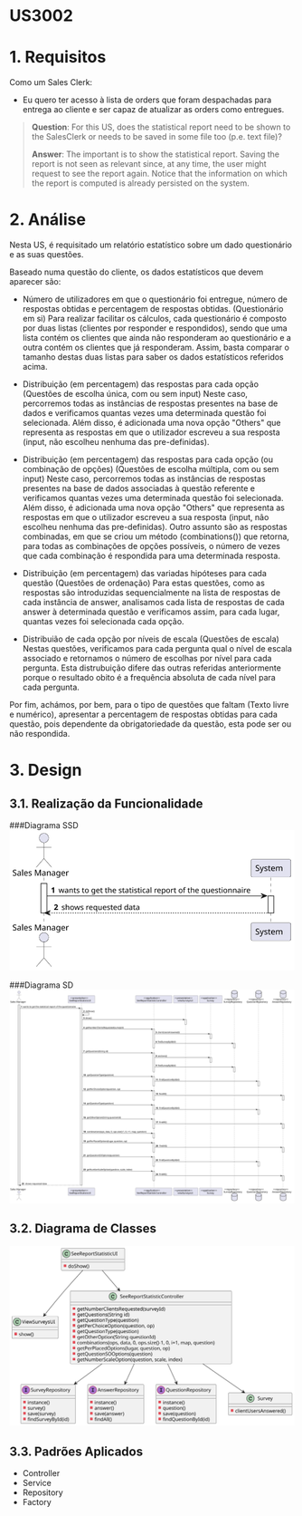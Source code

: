 US3002
=======================================


# 1. Requisitos

Como um Sales Clerk:
* Eu quero ter acesso à lista de orders que foram despachadas para entrega ao cliente e ser capaz de atualizar as orders como entregues.

> **Question**: For this US, does the statistical report need to be shown to the SalesClerk or needs to be saved in some file too (p.e. text file)?
>
> **Answer**: The important is to show the statistical report. Saving the report is not seen as relevant since, at any time, the user might request to see the report again. Notice that the information on which the report is computed is already persisted on the system.



# 2. Análise

Nesta US, é requisitado um relatório estatístico sobre um dado questionário e as suas questões.

Baseado numa questão do cliente, os dados estatísticos que devem aparecer são:
* Número de utilizadores em que o questionário foi entregue, número de respostas obtidas e percentagem de respostas obtidas. (Questionário em si)
Para realizar facilitar os cálculos, cada questionário é composto por duas listas (clientes por responder e respondidos), sendo que uma lista contém os clientes que ainda não responderam ao questionário e a outra contém os clientes que já responderam. Assim, basta comparar o tamanho destas duas listas para saber os dados estatísticos referidos acima.

* Distribuição (em percentagem) das respostas para cada opção (Questões de escolha única, com ou sem input)
Neste caso, percorremos todas as instâncias de respostas presentes na base de dados e verificamos quantas vezes uma determinada questão foi selecionada. Além disso, é adicionada uma nova opção "Others" que representa as respostas em que o utilizador escreveu a sua resposta (input, não escolheu nenhuma das pre-definidas).

* Distribuição (em percentagem) das respostas para cada opção (ou combinação de opções) (Questões de escolha múltipla, com ou sem input)
Neste caso, percorremos todas as instâncias de respostas presentes na base de dados associadas à questão referente e verificamos quantas vezes uma determinada questão foi selecionada. Além disso, é adicionada uma nova opção "Others" que representa as respostas em que o utilizador escreveu a sua resposta (input, não escolheu nenhuma das pre-definidas).
Outro assunto são as respostas combinadas, em que se criou um método (combinations()) que retorna, para todas as combinações de opções possíveis, o número de vezes que cada combinação é respondida para uma determinada resposta.

* Distribuição (em percentagem) das variadas hipóteses para cada questão (Questões de ordenação)
Para estas questões, como as respostas são introduzidas sequencialmente na lista de respostas de cada instância de answer, analisamos cada lista de respostas de cada answer à determinada questão e verificamos assim, para cada lugar, quantas vezes foi selecionada cada opção.

* Distribuião de cada opção por níveis de escala (Questões de escala)
Nestas questões, verificamos para cada pergunta qual o nível de escala associado e retornamos o número de escolhas por nível para cada pergunta. Esta distrubuição difere das outras referidas anteriormente porque o resultado obito é a frequência absoluta de cada nível para cada pergunta.

Por fim, achámos, por bem, para o tipo de questões que faltam (Texto livre e numérico), apresentar a percentagem de respostas obtidas para cada questão, pois dependente da obrigatoriedade da questão, esta pode ser ou não respondida.

# 3. Design

## 3.1. Realização da Funcionalidade

###Diagrama SSD
![USUS3002_SSD](US3002_SSD.svg)

###Diagrama SD
![USUS3002_SD](US3002_SD.svg)

## 3.2. Diagrama de Classes

![USUS3002_CD](US3002_CD.svg)

## 3.3. Padrões Aplicados

- Controller
- Service
- Repository
- Factory